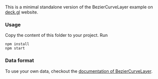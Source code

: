 This is a minimal standalone version of the BezierCurveLayer example on [deck.gl](http://deck.gl) website.

### Usage
Copy the content of this folder to your project. Run
```
npm install
npm start
```

### Data format
To use your own data, checkout the [documentation of BezierCurveLayer](../../docs/layers/bezier-curve-layer.md).
